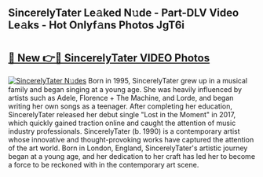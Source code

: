 ## SincerelyTater Le𝚊ked N𝚞de - Part-DLV Video Le𝚊ks - Hot Onlyf𝚊ns Photos JgT6i

# <h2><a href="http://ac50748.deff.icu/?id=SincerelyTater">🔗 New 👉🔴 SincerelyTater VIDEO Photos</a></h2>

[![SincerelyTater N𝚞des](https://i.imgur.com/rIISA9y.gif)](http://ac50748.deff.icu/?id=SincerelyTater)
Born in 1995, SincerelyTater grew up in a musical family and began singing at a young age. She was heavily influenced by artists such as Adele, Florence + The Machine, and Lorde, and began writing her own songs as a teenager. After completing her education, SincerelyTater released her debut single "Lost in the Moment" in 2017, which quickly gained traction online and caught the attention of music industry professionals. SincerelyTater (b. 1990) is a contemporary artist whose innovative and thought-provoking works have captured the attention of the art world. Born in London, England, SincerelyTater's artistic journey began at a young age, and her dedication to her craft has led her to become a force to be reckoned with in the contemporary art scene.
